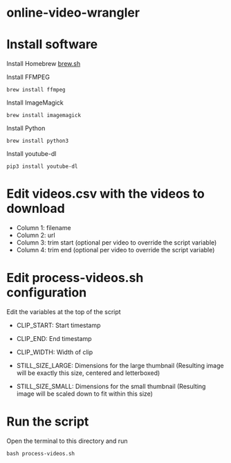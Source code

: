 # online-video-wrangler

# Install software 

Install Homebrew 
[brew.sh](https://brew.sh)

Install FFMPEG
```	
brew install ffmpeg
```

Install ImageMagick
```	
brew install imagemagick
```

Install Python
```	
brew install python3
```

Install youtube-dl
```
pip3 install youtube-dl
```

# Edit videos.csv with the videos to download

- Column 1: filename
- Column 2: url
- Column 3: trim start (optional per video to override the script variable)
- Column 4: trim end (optional per video to override the script variable)

# Edit process-videos.sh configuration

Edit the variables at the top of the script
- CLIP_START: Start timestamp
- CLIP_END: End timestamp
- CLIP_WIDTH: Width of clip

- STILL_SIZE_LARGE: Dimensions for the large thumbnail (Resulting image will be exactly this size, centered and letterboxed)
- STILL_SIZE_SMALL: Dimensions for the small thumbnail (Resulting image will be scaled down to fit within this size)

# Run the script

Open the terminal to this directory and run

```
bash process-videos.sh
```